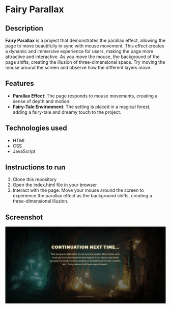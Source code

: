 # Fairy Parallax

## Description

**Fairy Parallax** is a project that demonstrates the parallax effect, allowing the page to move beautifully in sync with mouse movement. This effect creates a dynamic and immersive experience for users, making the page more attractive and interactive. As you move the mouse, the background of the page shifts, creating the illusion of three-dimensional space. Try moving the mouse around the screen and observe how the different layers move.

## Features

- **Parallax Effect**: The page responds to mouse movements, creating a sense of depth and motion.
- **Fairy-Tale Environment**: The setting is placed in a magical forest, adding a fairy-tale and dreamy touch to the project.

## Technologies used

- HTML
- CSS
- JavaScript

## Instructions to run
1. Clone this repository
2. Open the index.html file in your browser
3. Interact with the page: Move your mouse around the screen to experience the parallax effect as the background shifts, creating a three-dimensional illusion.

## Screenshot
![Ukážka projektu](img/screenshot.png)

